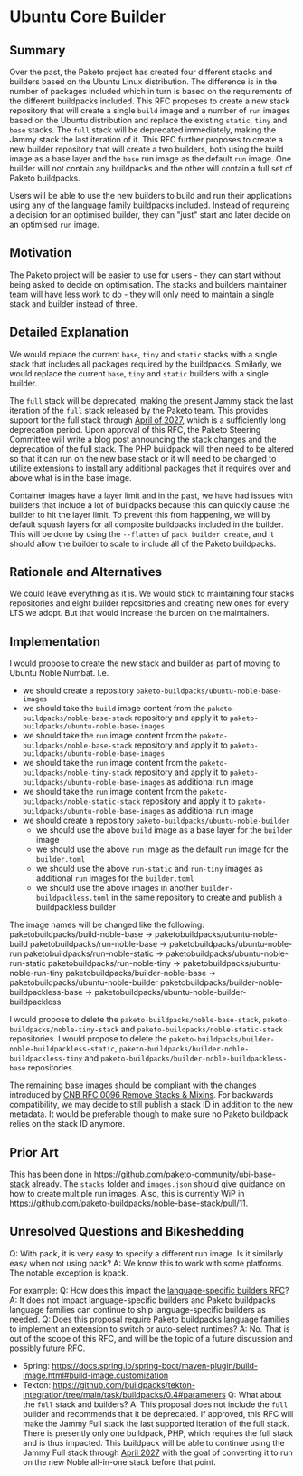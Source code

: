 # Ubuntu Core Builder

## Summary

Over the past, the Paketo project has created four different stacks and builders based on the Ubuntu Linux distribution. The difference is in the number of packages included which in turn is based on the requirements of the different buildpacks included.
This RFC proposes to create a new stack repository that will create a single `build` image and a number of `run` images based on the Ubuntu distribution and replace the existing `static`, `tiny` and `base` stacks. The `full` stack will be deprecated immediately, making the Jammy stack the last iteration of it.
This RFC further proposes to create a new builder repository that will create a two builders, both using the build image as a base layer and the `base` run image as the default `run` image. One builder will not contain any buildpacks and the other will contain a full set of Paketo buildpacks.

Users will be able to use the new builders to build and run their applications using any of the language family buildpacks included. Instead of requireing a decision for an optimised builder, they can "just" start and later decide on an optimised `run` image.

## Motivation

The Paketo project will be easier to use for users - they can start without being asked to decide on optimisation.
The stacks and builders maintainer team will have less work to do - they will only need to maintain a single stack and builder instead of three.

## Detailed Explanation

We would replace the current `base`, `tiny` and `static` stacks with a single stack that includes all packages required by the buildpacks. Similarly, we would replace the current `base`, `tiny` and `static` builders with a single builder.

The `full` stack will be deprecated, making the present Jammy stack the last iteration of the `full` stack released by the Paketo team. This provides support for the full stack through [April of 2027](https://ubuntu.com/about/release-cycle), which is a sufficiently long deprecation period. Upon approval of this RFC, the Paketo Steering Committee will write a blog post announcing the stack changes and the deprecation of the full stack. The PHP buildpack will then need to be altered so that it can run on the new base stack or it will need to be changed to utilize extensions to install any additional packages that it requires over and above what is in the base image.

Container images have a layer limit and in the past, we have had issues with builders that include a lot of buildpacks because this can quickly cause the builder to hit the layer limit. To prevent this from happening, we will by default squash layers for all composite buildpacks included in the builder. This will be done by using the `--flatten` of `pack builder create`, and it should allow the builder to scale to include all of the Paketo buildpacks.

## Rationale and Alternatives

We could leave everything as it is. We would stick to maintaining four stacks repositories and eight builder repositories and creating new ones for every LTS we adopt. But that would increase the burden on the maintainers.

## Implementation

I would propose to create the new stack and builder as part of moving to Ubuntu Noble Numbat. I.e. 
- we should create a repository `paketo-buildpacks/ubuntu-noble-base-images`
- we should take the `build` image content from the `paketo-buildpacks/noble-base-stack` repository and apply it to `paketo-buildpacks/ubuntu-noble-base-images`
- we should take the `run` image content from the `paketo-buildpacks/noble-base-stack` repository and apply it to `paketo-buildpacks/ubuntu-noble-base-images`
- we should take the `run` image content from the `paketo-buildpacks/noble-tiny-stack` repository and apply it to `paketo-buildpacks/ubuntu-noble-base-images` as additional run image
- we should take the `run` image content from the `paketo-buildpacks/noble-static-stack` repository and apply it to `paketo-buildpacks/ubuntu-noble-base-images` as additional run image
- we should create a repository `paketo-buildpacks/ubuntu-noble-builder`
    - we should use the above `build` image as a base layer for the `builder` image
    - we should use the above `run` image as the default `run` image for the `builder.toml`
    - we should use the above `run-static` and `run-tiny` images as additional `run` images for the `builder.toml`
    - we should use the above images in another `builder-buildpackless.toml` in the same repository to create and publish a buildpackless builder

The image names will be changed like the following:
paketobuildpacks/build-noble-base -> paketobuildpacks/ubuntu-noble-build
paketobuildpacks/run-noble-base -> paketobuildpacks/ubuntu-noble-run
paketobuildpacks/run-noble-static -> paketobuildpacks/ubuntu-noble-run-static
paketobuildpacks/run-noble-tiny -> paketobuildpacks/ubuntu-noble-run-tiny
paketobuildpacks/builder-noble-base -> paketobuildpacks/ubuntu-noble-builder
paketobuildpacks/builder-noble-buildpackless-base -> paketobuildpacks/ubuntu-noble-builder-buildpackless

I would propose to delete the `paketo-buildpacks/noble-base-stack`, `paketo-buildpacks/noble-tiny-stack` and `paketo-buildpacks/noble-static-stack` repositories.
I would propose to delete the `paketo-buildpacks/builder-noble-buildpackless-static`, `paketo-buildpacks/builder-noble-buildpackless-tiny` and `paketo-buildpacks/builder-noble-buildpackless-base` repositories.

The remaining base images should be compliant with the changes introduced by [CNB RFC 0096 Remove Stacks & Mixins](https://github.com/buildpacks/rfcs/blob/main/text/0096-remove-stacks-mixins.md#base-image-metadata).
For backwards compatibility, we may decide to still publish a stack ID in addition to the new metadata. It would be preferable though to make sure no Paketo buildpack relies on the stack ID anymore.

## Prior Art

This has been done in https://github.com/paketo-community/ubi-base-stack already. The `stacks` folder and `images.json` should give guidance on how to create multiple run images. Also, this is currently WiP in https://github.com/paketo-buildpacks/noble-base-stack/pull/11.

## Unresolved Questions and Bikeshedding
Q: With pack, it is very easy to specify a different run image. Is it similarly easy when not using pack?
A: We know this to work with some platforms. The notable exception is kpack.

For example:
Q: How does this impact the [language-specific builders RFC](https://github.com/paketo-buildpacks/rfcs/blob/main/text/0055-create-language-family-builders.md)?
A: It does not impact language-specific builders and Paketo buildpacks language families can continue to ship language-specific builders as needed.
Q: Does this proposal require Paketo buildpacks language families to implement an extension to switch or auto-select runtimes?
A: No. That is out of the scope of this RFC, and will be the topic of a future discussion and possibly future RFC.
- Spring: https://docs.spring.io/spring-boot/maven-plugin/build-image.html#build-image.customization
- Tekton: https://github.com/buildpacks/tekton-integration/tree/main/task/buildpacks/0.4#parameters
Q: What about the `full` stack and builders?
A: This proposal does not include the `full` builder and recommends that it be deprecated. If approved, this RFC will make the Jammy Full stack the last supported iteration of the full stack. There is presently only one buildpack, PHP, which requires the full stack and is thus impacted. This buildpack will be able to continue using the Jammy Full stack through [April 2027](https://ubuntu.com/about/release-cycle) with the goal of converting it to run on the new Noble all-in-one stack before that point.
